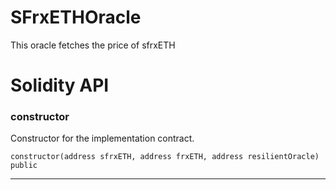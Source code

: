 # SFrxETHOracle
This oracle fetches the price of sfrxETH

# Solidity API

### constructor

Constructor for the implementation contract.

```solidity
constructor(address sfrxETH, address frxETH, address resilientOracle) public
```

- - -

